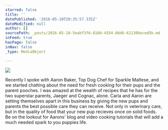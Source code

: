 ```yaml
---
starred: false
title: ''
datePublished: '2016-05-10T20:35:57.335Z'
dateModified: null
author: []
sourcePath: _posts/2016-05-10-5eabf3f6-8160-4554-86d6-621306eced5b.md
inFeed: true
hasPage: false
inNav: false
_type: MediaObject

---
```

![](https://the-grid-user-content.s3-us-west-2.amazonaws.com/d15d3af4-371c-46b5-b5e4-90c1315f6c2e.jpg)

Recently I spoke with Aaron Baker, Top Dog Chef for Sparkle Maltese, and we started chatting about the need for fresh cooking for their pups and the parent pooches. I was amazed at the wealth of recipes that he has for the two superstar parents, Jaeger and Cognac, alone. Carla and Aaron are setting themselves apart in this business by giving the new pups and parents the best possible care they can receive. Not only in veterinary care, but in the quality of food that your new pup recieves once on solid foods. Be on the lookout for Aarons' blog and video cooking tutorials that will add a much needed spark to you puppies life.